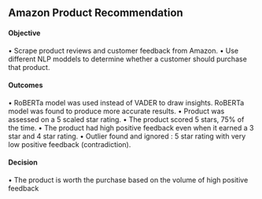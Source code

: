 ## Amazon Product Recommendation 

#### Objective

• Scrape product reviews and customer feedback from Amazon.
• Use different NLP moddels to determine whether a customer should purchase that product.

#### Outcomes

• RoBERTa model was used instead of VADER to draw insights. RoBERTa model was found to produce more accurate results.
• Product was assessed on a 5 scaled star rating.
• The product scored 5 stars, 75% of the time.
• The product had high positive feedback even when it earned a 3 star and 4 star rating.
• Outlier found and ignored : 5 star rating with very low positive feedback (contradiction).

#### Decision

• The product is worth the purchase based on the volume of high positive feedback
